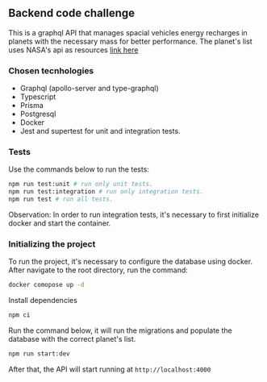 ## Backend code challenge

This is a graphql API that manages spacial vehicles energy recharges in planets with the necessary mass for better performance.
The planet's list uses NASA's api as resources [link here](https://exoplanetarchive.ipac.caltech.edu/TAP/sync?query=select+*+from+ps&format=json)


### Chosen tecnhologies
 - Graphql (apollo-server and type-graphql)
 - Typescript
 - Prisma
 - Postgresql
 - Docker
 - Jest and supertest for unit and integration tests.


### Tests
Use the commands below to run the tests:

```sh
npm run test:unit # run only unit tests.
npm run test:integration # run only integration tests.
npm run test # run all tests.
```

Observation: In order to run integration tests, it's necessary to first initialize docker and start the container.

### Initializing the project
To run the project, it's necessary to configure the database using docker.
After navigate to the root directory, run the command:
```sh 
docker comopose up -d
```
Install dependencies
```sh
npm ci
```
Run the command below, it will run the migrations and populate the database with the correct planet's list.

```sh
npm run start:dev
```

After that, the API will start running at `http://localhost:4000`